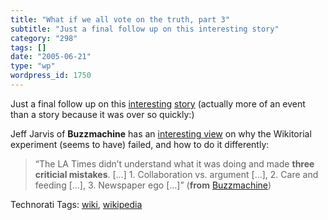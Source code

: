 ```yaml
---
title: "What if we all vote on the truth, part 3"
subtitle: "Just a final follow up on this interesting story"
category: "298"
tags: []
date: "2005-06-21"
type: "wp"
wordpress_id: 1750
---
```

Just a final follow up on this [interesting](/weblogs/archives/000753.html) [story](http://www.buzzmachine.com/archives/2005_06_21.html#009908) (actually more of an event than a story because it was over so quickly:)

Jeff Jarvis of **Buzzmachine** has an [interesting view](http://www.buzzmachine.com/archives/2005_06_21.html#009908) on why the Wikitorial experiment (seems to have) failed, and how to do it differently: 

> “The LA Times didn’t understand what it was doing and made **three criticial mistakes**. […] 1. Collaboration vs. argument […], 2. Care and feeding […], 3. Newspaper ego […]” (**from** [Buzzmachine](http://www.buzzmachine.com/archives/2005_06_21.html#009908))

Technorati Tags: [wiki](http://technorati.com/tag/wiki), [wikipedia](http://technorati.com/tag/wikipedia)